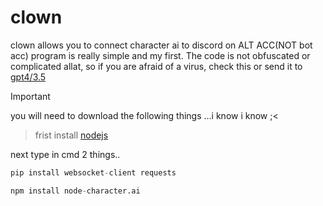 # clown
clown allows you to connect character ai to discord on ALT ACC(NOT bot acc) program is really simple and my first.
The code is not obfuscated or complicated allat, so if you are afraid of a virus, check this or send it to [gpt4/3.5](https://chatgpt.com)
> [!IMPORTANT]
> you will need to download the following things ...i know i know ;<

> frist install [nodejs](https://nodejs.org/en)

next type in cmd 2 things..
```py
pip install websocket-client requests
```
```py
npm install node-character.ai
```
